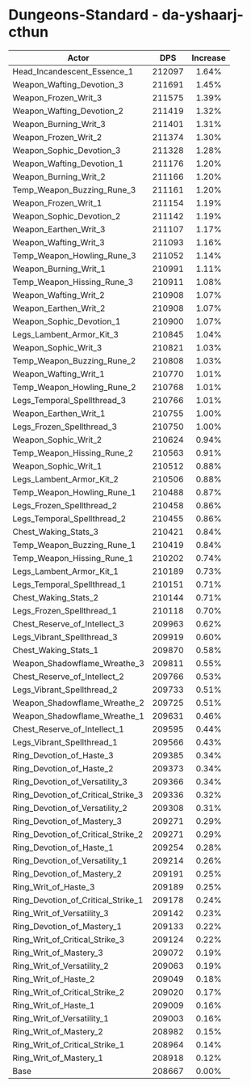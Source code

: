 # Dungeons-Standard - da-yshaarj-cthun
| Actor | DPS | Increase |
|---|:---:|:---:|
|Head_Incandescent_Essence_1|212097|1.64%|
|Weapon_Wafting_Devotion_3|211691|1.45%|
|Weapon_Frozen_Writ_3|211575|1.39%|
|Weapon_Wafting_Devotion_2|211419|1.32%|
|Weapon_Burning_Writ_3|211401|1.31%|
|Weapon_Frozen_Writ_2|211374|1.30%|
|Weapon_Sophic_Devotion_3|211328|1.28%|
|Weapon_Wafting_Devotion_1|211176|1.20%|
|Weapon_Burning_Writ_2|211166|1.20%|
|Temp_Weapon_Buzzing_Rune_3|211161|1.20%|
|Weapon_Frozen_Writ_1|211154|1.19%|
|Weapon_Sophic_Devotion_2|211142|1.19%|
|Weapon_Earthen_Writ_3|211107|1.17%|
|Weapon_Wafting_Writ_3|211093|1.16%|
|Temp_Weapon_Howling_Rune_3|211052|1.14%|
|Weapon_Burning_Writ_1|210991|1.11%|
|Temp_Weapon_Hissing_Rune_3|210911|1.08%|
|Weapon_Wafting_Writ_2|210908|1.07%|
|Weapon_Earthen_Writ_2|210908|1.07%|
|Weapon_Sophic_Devotion_1|210900|1.07%|
|Legs_Lambent_Armor_Kit_3|210845|1.04%|
|Weapon_Sophic_Writ_3|210821|1.03%|
|Temp_Weapon_Buzzing_Rune_2|210808|1.03%|
|Weapon_Wafting_Writ_1|210770|1.01%|
|Temp_Weapon_Howling_Rune_2|210768|1.01%|
|Legs_Temporal_Spellthread_3|210766|1.01%|
|Weapon_Earthen_Writ_1|210755|1.00%|
|Legs_Frozen_Spellthread_3|210750|1.00%|
|Weapon_Sophic_Writ_2|210624|0.94%|
|Temp_Weapon_Hissing_Rune_2|210563|0.91%|
|Weapon_Sophic_Writ_1|210512|0.88%|
|Legs_Lambent_Armor_Kit_2|210506|0.88%|
|Temp_Weapon_Howling_Rune_1|210488|0.87%|
|Legs_Frozen_Spellthread_2|210458|0.86%|
|Legs_Temporal_Spellthread_2|210455|0.86%|
|Chest_Waking_Stats_3|210421|0.84%|
|Temp_Weapon_Buzzing_Rune_1|210419|0.84%|
|Temp_Weapon_Hissing_Rune_1|210202|0.74%|
|Legs_Lambent_Armor_Kit_1|210189|0.73%|
|Legs_Temporal_Spellthread_1|210151|0.71%|
|Chest_Waking_Stats_2|210144|0.71%|
|Legs_Frozen_Spellthread_1|210118|0.70%|
|Chest_Reserve_of_Intellect_3|209963|0.62%|
|Legs_Vibrant_Spellthread_3|209919|0.60%|
|Chest_Waking_Stats_1|209870|0.58%|
|Weapon_Shadowflame_Wreathe_3|209811|0.55%|
|Chest_Reserve_of_Intellect_2|209766|0.53%|
|Legs_Vibrant_Spellthread_2|209733|0.51%|
|Weapon_Shadowflame_Wreathe_2|209725|0.51%|
|Weapon_Shadowflame_Wreathe_1|209631|0.46%|
|Chest_Reserve_of_Intellect_1|209595|0.44%|
|Legs_Vibrant_Spellthread_1|209566|0.43%|
|Ring_Devotion_of_Haste_3|209385|0.34%|
|Ring_Devotion_of_Haste_2|209373|0.34%|
|Ring_Devotion_of_Versatility_3|209366|0.34%|
|Ring_Devotion_of_Critical_Strike_3|209336|0.32%|
|Ring_Devotion_of_Versatility_2|209308|0.31%|
|Ring_Devotion_of_Mastery_3|209271|0.29%|
|Ring_Devotion_of_Critical_Strike_2|209271|0.29%|
|Ring_Devotion_of_Haste_1|209254|0.28%|
|Ring_Devotion_of_Versatility_1|209214|0.26%|
|Ring_Devotion_of_Mastery_2|209191|0.25%|
|Ring_Writ_of_Haste_3|209189|0.25%|
|Ring_Devotion_of_Critical_Strike_1|209178|0.24%|
|Ring_Writ_of_Versatility_3|209142|0.23%|
|Ring_Devotion_of_Mastery_1|209133|0.22%|
|Ring_Writ_of_Critical_Strike_3|209124|0.22%|
|Ring_Writ_of_Mastery_3|209072|0.19%|
|Ring_Writ_of_Versatility_2|209063|0.19%|
|Ring_Writ_of_Haste_2|209049|0.18%|
|Ring_Writ_of_Critical_Strike_2|209020|0.17%|
|Ring_Writ_of_Haste_1|209009|0.16%|
|Ring_Writ_of_Versatility_1|209003|0.16%|
|Ring_Writ_of_Mastery_2|208982|0.15%|
|Ring_Writ_of_Critical_Strike_1|208964|0.14%|
|Ring_Writ_of_Mastery_1|208918|0.12%|
|Base|208667|0.00%|
